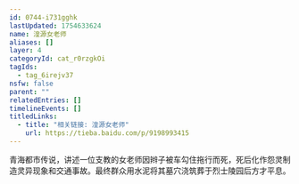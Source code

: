 ```yaml
---
id: 0744-i731gghk
lastUpdated: 1754633624
name: 湟源女老师
aliases: []
layer: 4
categoryId: cat_r0rzgkOi
tagIds:
  - tag_6irejv37
nsfw: false
parent: ""
relatedEntries: []
timelineEvents: []
titledLinks:
  - title: "相关链接: 湟源女老师"
    url: https://tieba.baidu.com/p/9198993415
---
```


青海都市传说，讲述一位支教的女老师因辫子被车勾住拖行而死，死后化作怨灵制造灵异现象和交通事故。最终群众用水泥将其墓穴浇筑葬于烈士陵园后方才平息。